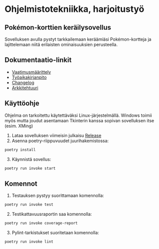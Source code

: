# Ohjelmistotekniikka, harjoitustyö
## Pokémon-korttien keräilysovellus

Sovelluksen avulla pystyt tarkkailemaan keräämiäsi Pokémon-kortteja ja lajittelemaan niitä erilaisten ominaisuuksien perusteella. 

## Dokumentaatio-linkit

- [Vaatimusmäärittely](/dokumentaatio/vaatimusmaarittely.md)
- [Työaikakirjanpito](/dokumentaatio/tyoaikakirjanpito.md)
- [Changelog](/dokumentaatio/changelog.md)
- [Arkkitehtuuri](/dokumentaatio/arkkitehtuuri.md)

## Käyttöohje
Ohjelma on tarkoitettu käytettäväksi Linux-järjestelmällä. 
Windows toimii myös mutta joudut asentamaan Tkinterin kanssa sopivan sovelluksen itse (esim. XMing)
1. Lataa sovelluksen viimeisin julkaisu
[Release](https://github.com/Karstonner/ot-harjoitustyo/releases/latest)
2. Asenna poetry-riippuvuudet juurihakemistossa:
```bash
poetry install
```
3. Käynnistä sovellus:
```bash
poetry run invoke start
```

## Komennot
1. Testauksen pystyy suorittamaan komennolla:
```bash
poetry run invoke test
```
2. Testikattavuusraportin saa komennolla:
```bash
poetry run invoke coverage-report
```
3. Pylint-tarkistukset suoritetaan komennolla:
```bash
poetry run invoke lint
```